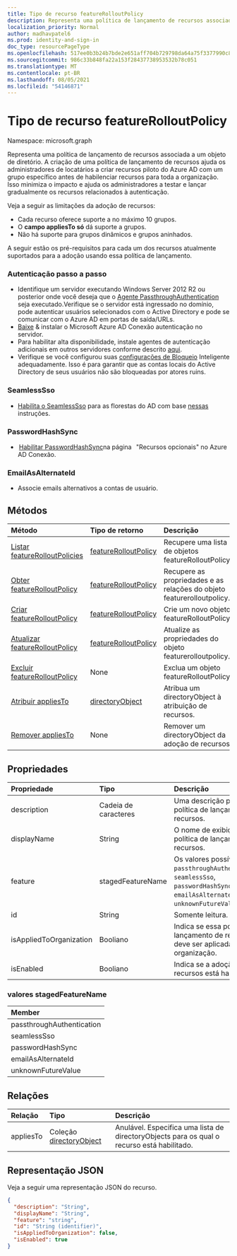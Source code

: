 ```yaml
---
title: Tipo de recurso featureRolloutPolicy
description: Representa uma política de lançamento de recursos associada a um objeto de diretório.
localization_priority: Normal
author: madhavpatel6
ms.prod: identity-and-sign-in
doc_type: resourcePageType
ms.openlocfilehash: 517ee0b3b24b7bde2e651aff704b729798da64a75f3377990c87df2be84f3cec
ms.sourcegitcommit: 986c33b848fa22a153f28437738953532b78c051
ms.translationtype: MT
ms.contentlocale: pt-BR
ms.lasthandoff: 08/05/2021
ms.locfileid: "54146871"
---
```

# <a name="featurerolloutpolicy-resource-type"></a>Tipo de recurso featureRolloutPolicy

Namespace: microsoft.graph

Representa uma política de lançamento de recursos associada a um objeto de diretório. A criação de uma política de lançamento de recursos ajuda os administradores de locatários a criar recursos piloto do Azure AD com um grupo específico antes de habilenciar recursos para toda a organização. Isso minimiza o impacto e ajuda os administradores a testar e lançar gradualmente os recursos relacionados à autenticação.

Veja a seguir as limitações da adoção de recursos:

- Cada recurso oferece suporte a no máximo 10 grupos.
- O **campo appliesTo só** dá suporte a grupos.
- Não há suporte para grupos dinâmicos e grupos aninhados.

A seguir estão os pré-requisitos para cada um dos recursos atualmente suportados para a adoção usando essa política de lançamento.

### <a name="passthrough-authentication"></a>Autenticação passo a passo

* Identifique um servidor executando Windows Server 2012 R2 ou posterior onde você deseja que o [Agente PassthroughAuthentication](/azure/active-directory/hybrid/how-to-connect-pta) seja executado.Verifique se o servidor está ingressado no domínio, pode autenticar usuários selecionados com o Active Directory e pode se comunicar com o Azure AD em portas de saída/URLs.
* [Baixe](https://aka.ms/getauthagent) & instalar o Microsoft Azure AD Conexão autenticação no servidor.
* Para habilitar alta disponibilidade, instale agentes de autenticação adicionais em outros servidores conforme descrito [aqui](/azure/active-directory/hybrid/how-to-connect-pta-quick-start#step-4-ensure-high-availability).
* Verifique se você configurou suas [configurações de Bloqueio](/azure/active-directory/authentication/howto-password-smart-lockout) Inteligente adequadamente. Isso é para garantir que as contas locais do Active Directory de seus usuários não são bloqueadas por atores ruins.

### <a name="seamlesssso"></a>SeamlessSso

* [Habilita o SeamlessSso](/azure/active-directory/hybrid/how-to-connect-sso) para as florestas do AD com base [nessas](/azure/active-directory/hybrid/tshoot-connect-sso#manual-reset-of-the-feature) instruções.

### <a name="passwordhashsync"></a>PasswordHashSync

*  [Habilitar PasswordHashSync](/azure/active-directory/hybrid/whatis-phs)na página   "Recursos opcionais" no Azure AD Conexão.

### <a name="emailasalternateid"></a>EmailAsAlternateId

* Associe emails alternativos a contas de usuário.

## <a name="methods"></a>Métodos

| Método                                                                         | Tipo de retorno                                     | Descrição                                                               |
|:-------------------------------------------------------------------------------|:------------------------------------------------|:--------------------------------------------------------------------------|
| [Listar featureRolloutPolicies](../api/featurerolloutpolicies-list.md) | [featureRolloutPolicy](featurerolloutpolicy.md) | Recupere uma lista de objetos featureRolloutPolicy.                          |
| [Obter featureRolloutPolicy](../api/featurerolloutpolicy-get.md)                 | [featureRolloutPolicy](featurerolloutpolicy.md) | Recupere as propriedades e as relações do objeto featurerolloutpolicy. |
| [Criar featureRolloutPolicy](../api/featurerolloutpolicies-post.md) | [featureRolloutPolicy](featurerolloutpolicy.md) | Crie um novo objeto featureRolloutPolicy.                                 |
| [Atualizar featureRolloutPolicy](../api/featurerolloutpolicy-update.md)           | [featureRolloutPolicy](featurerolloutpolicy.md) | Atualize as propriedades do objeto featurerolloutpolicy.                     |
| [Excluir featureRolloutPolicy](../api/featurerolloutpolicy-delete.md)           | None                                            | Exclua um objeto featureRolloutPolicy.                                     |
| [Atribuir appliesTo](../api/featurerolloutpolicy-post-appliesto.md)              | [directoryObject](directoryobject.md)           | Atribua um directoryObject à atribuição de recursos.                              |
| [Remover appliesTo](../api/featurerolloutpolicy-delete-appliesto.md)            | None                                            | Remover um directoryObject da adoção de recursos.                            |

## <a name="properties"></a>Propriedades

| Propriedade     | Tipo        | Descrição |
|:-------------|:------------|:------------|
|description|Cadeia de caracteres|Uma descrição para essa política de lançamento de recursos.|
|displayName|String|O nome de exibição dessa política de lançamento de recursos.|
|feature|stagedFeatureName| Os valores possíveis são: `passthroughAuthentication`, `seamlessSso`, `passwordHashSync`, `emailAsAlternateId`, `unknownFutureValue`.|
|id|String| Somente leitura.|
|isAppliedToOrganization|Booliano|Indica se essa política de lançamento de recursos deve ser aplicada a toda a organização.|
|isEnabled|Booliano|Indica se a adoção de recursos está habilitada.|

### <a name="stagedfeaturename-values"></a>valores stagedFeatureName 

|Member|
|:---|
|passthroughAuthentication|
|seamlessSso|
|passwordHashSync|
|emailAsAlternateId|
|unknownFutureValue|

## <a name="relationships"></a>Relações

| Relação | Tipo        | Descrição |
|:-------------|:------------|:------------|
|appliesTo|Coleção [directoryObject](directoryobject.md)| Anulável. Especifica uma lista de directoryObjects para os qual o recurso está habilitado.|

## <a name="json-representation"></a>Representação JSON

Veja a seguir uma representação JSON do recurso.

<!-- {
  "blockType": "resource",
  "optionalProperties": [

  ],
  "@odata.type": "microsoft.graph.featureRolloutPolicy",
  "keyProperty": "id"
}-->

```json
{
  "description": "String",
  "displayName": "String",
  "feature": "string",
  "id": "String (identifier)",
  "isAppliedToOrganization": false,
  "isEnabled": true
}
```

<!-- uuid: 16cd6b66-4b1a-43a1-adaf-3a886856ed98
2019-02-04 14:57:30 UTC -->
<!-- {
  "type": "#page.annotation",
  "description": "featureRolloutPolicy resource",
  "keywords": "",
  "section": "documentation",
  "tocPath": ""
}-->


